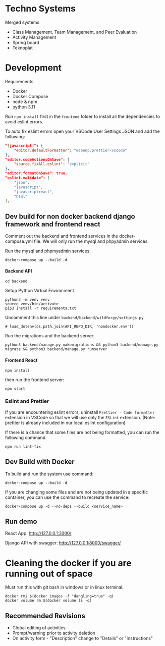 # Techno Systems

Merged systems:
- Class Management, Team Management, and Peer Evaluation
- Activity Management
- Spring board
- Teknoplat 


# Development

Requirements:
- Docker
- Docker Compose
- node & npm
- python 3.11

Run `npm install` first in the `frontend` folder to install all the dependencies to avoid eslint errors.

To auto fix eslint errors open your VSCode User Settings JSON and add the following:
```json
"[javascript]": {
    "editor.defaultFormatter": "esbenp.prettier-vscode"
},
"editor.codeActionsOnSave": {
    "source.fixAll.eslint": "explicit"
},
"editor.formatOnSave": true, 
"eslint.validate": [
    "json",
    "javascript",
    "javascriptreact",
    "html"
],
```

## Dev build for non docker backend django framework and frontend react

Comment out the backend and frontend services in the docker-compose.yml file.
We will only run the mysql and phpyadmin services.

Run the mysql and phpmyadmin services:
```
docker-compose up --build -d
```

#### Backend API
```
cd backend
```

Setup Python Virtual Environment
```
python3 -m venv venv
source venv/bin/activate
pip3 install -r requirements.txt
```

Uncomment this line under `backend/backend/wildforge/settings.py`
```
# load_dotenv(os.path.join(API_REPO_DIR, 'nondocker.env'))
```


Run the migrations and the backend server:
```
python3 backend/manage.py makemigrations && python3 backend/manage.py migrate && python3 backend/manage.py runserver
```


#### Frontend React
```
npm install
```

then run the frontend server:
```
npm start
```

### Eslint and Prettier
If you are encountering eslint errors, uninstall `Prettier - Code formatter` extension in VSCode so that we will use only the `ESLint` extension. (Note: prettier is already included in our local eslint configuration)

If there is a chance that some files are not being formatted, you can run the following command:
```
npm run lint-fix
```

## Dev Build with Docker

To build and run the system use command:
```
docker-compose up --build -d
```

If you are changing some files and are not being updated in a specific container, you can use the command to recreate the service:
```
docker-compose up -d --no-deps --build <service_name>
```

## Run demo
React App:                  http://127.0.0.1:3000/

Django API with swagger:    http://127.0.0.1:8000/swagger/



# Cleaning the docker if you are running out of space

Must run this with git bash in windows or in linux terminal.
```
docker rmi $(docker images -f "dangling=true" -q)
docker volume rm $(docker volume ls -q)
```

## Recommended Revisions
- Global editing of activities
- Prompt/warning prior to activity deletion
- On activity form - "Description" change to "Details" or "Instructions"
